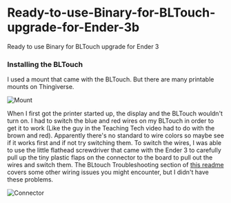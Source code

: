# Ready-to-use-Binary-for-BLTouch-upgrade-for-Ender-3b
Ready to use Binary for BLTouch upgrade for Ender 3
### Installing the BLTouch
I used a mount that came with the BLTouch. But there are many printable mounts on Thingiverse.

![Mount](Images/mount.jpeg)

When I first got the printer started up, the display and the BLTouch wouldn't turn on. I had to switch the blue and red wires on my BLTouch in order to get it to work (Like the guy in the Teaching Tech video had to do with the brown and red). Apparently there's no standard to wire colors so maybe see if it works first and if not try switching them. To switch the wires, I was able to use the little flathead screwdriver that came with the Ender 3 to carefully pull up the tiny plastic flaps on the connector to the board to pull out the wires and switch them. The BLtouch Troubleshooting section of [this readme](https://github.com/gazcbm/Marlin-2.0.x-SKR-Mini-E3-v1.2) covers some other wiring issues you might encounter, but I didn't have these problems.

![Connector](Images/connector.jpeg)
